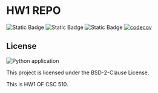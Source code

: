 # HW1 REPO 
![Static Badge](https://img.shields.io/badge/language-python-blue) 
![Static Badge](https://img.shields.io/badge/bsd-2-clause)
![Static Badge](https://img.shields.io/badge/platform-linux-blue)
[![codecov](https://codecov.io/gh/510-s-Mickey/HW1/branch/main/graph/badge.svg)](https://codecov.io/gh/510-s-Mickey/HW1)
## License

![Python application](https://github.com/510-s-Mickey/HW1/actions/workflows/python-app.yml/badge.svg)



This project is licensed under the BSD-2-Clause License. 


This is HW1 OF CSC 510.
